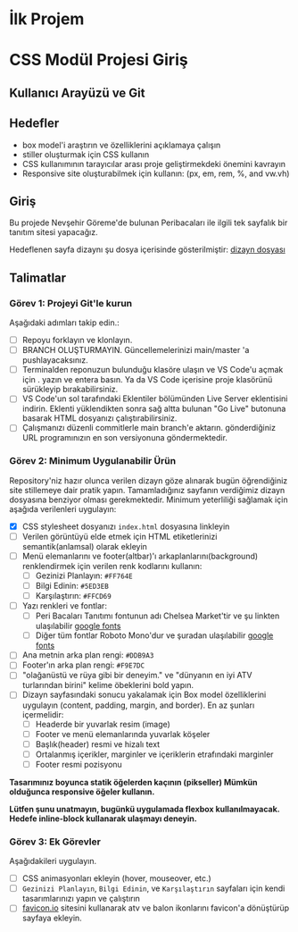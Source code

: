 # İlk Projem

# CSS Modül Projesi Giriş

## Kullanıcı Arayüzü ve Git

## Hedefler

- box model'i araştırın ve özelliklerini açıklamaya çalışın
- stiller oluşturmak için CSS kullanın
- CSS kullanımının tarayıcılar arası proje geliştirmekdeki önemini kavrayın
- Responsive site oluşturabilmek için kullanın: (px, em, rem, %, and vw.vh)

## Giriş

Bu projede Nevşehir Göreme'de bulunan Peribacaları ile ilgili tek sayfalık bir tanıtım sitesi yapacağız.

Hedeflenen sayfa dizaynı şu dosya içerisinde gösterilmiştir: [dizayn dosyası](/design/desktop.jpg)

## Talimatlar

### Görev 1: Projeyi Git'le kurun

Aşağıdaki adımları takip edin.:

- [ ] Repoyu forklayın ve klonlayın.
- [ ] BRANCH OLUŞTURMAYIN. Güncellemelerinizi main/master 'a pushlayacaksınız.
- [ ] Terminalden reponuzun bulunduğu klasöre ulaşın ve VS Code'u açmak için . yazın ve entera basın. Ya da VS Code içerisine proje klasörünü sürükleyip bırakabilirsiniz.
- [ ] VS Code'un sol tarafındaki Eklentiler bölümünden Live Server eklentisini indirin. Eklenti yüklendikten sonra sağ altta bulunan "Go Live" butonuna basarak HTML dosyanızı çalıştırabilirsiniz.
- [ ] Çalışmanızı düzenli commitlerle main branch'e aktarın. gönderdiğiniz URL programınızın en son versiyonuna göndermektedir.

### Görev 2: Minimum Uygulanabilir Ürün

Repository'niz hazır olunca verilen dizayn göze alınarak bugün öğrendiğiniz site stillemeye dair pratik yapın. Tamamladığınız sayfanın verdiğimiz dizayn dosyasına benziyor olması gerekmektedir. Minimum yeterliliği sağlamak için aşağıda verilenleri uygulayın:

- [x] CSS stylesheet dosyanızı `index.html` dosyasına linkleyin
- [ ] Verilen görüntüyü elde etmek için HTML etiketlerinizi semantik(anlamsal) olarak ekleyin
- [ ] Menü elemanlarını ve footer(altbar)'ı arkaplanlarını(background) renklendirmek için verilen renk kodlarını kullanın:
  - [ ] Gezinizi Planlayın: `#FF764E`
  - [ ] Bilgi Edinin: `#5ED3EB`
  - [ ] Karşılaştırın: `#FFCD69`
- [ ] Yazı renkleri ve fontlar:
  - [ ] Peri Bacaları Tanıtımı fontunun adı Chelsea Market'tir ve şu linkten ulaşılabilir [google fonts](https://fonts.google.com/specimen/Chelsea+Market)
  - [ ] Diğer tüm fontlar Roboto Mono'dur ve şuradan ulaşılabilir [google fonts](https://fonts.google.com/specimen/Roboto+Mono)
- [ ] Ana metnin arka plan rengi: `#DDB9A3`
- [ ] Footer'ın arka plan rengi: `#F9E7DC`
- [ ] "olağanüstü ve rüya gibi bir deneyim." ve "dünyanın en iyi ATV turlarından birini" kelime öbeklerini bold yapın.
- [ ] Dizayn sayfasındaki sonucu yakalamak için Box model özelliklerini uygulayın (content, padding, margin, and border). En az şunları içermelidir:
  - [ ] Headerde bir yuvarlak resim (image)
  - [ ] Footer ve menü elemanlarında yuvarlak köşeler
  - [ ] Başlık(header) resmi ve hizalı text
  - [ ] Ortalanmış içerikler, marginler ve içeriklerin etrafındaki marginler
  - [ ] Footer resmi pozisyonu

**Tasarımınız boyunca statik öğelerden kaçının (pikseller) Mümkün olduğunca responsive öğeler kullanın.**

**Lütfen şunu unatmayın, bugünkü uygulamada flexbox kullanılmayacak. Hedefe inline-block kullanarak ulaşmayı deneyin.**

### Görev 3: Ek Görevler

Aşağıdakileri uygulayın.

- [ ] CSS animasyonları ekleyin (hover, mouseover, etc.)
- [ ] `Gezinizi Planlayın`, `Bilgi Edinin`, ve `Karşılaştırın` sayfaları için kendi tasarımlarınızı yapın ve çalıştırın
- [ ] [favicon.io](https://favicon.io/favicon-converter/) sitesini kullanarak atv ve balon ikonlarını favicon'a dönüştürüp sayfaya ekleyin.
